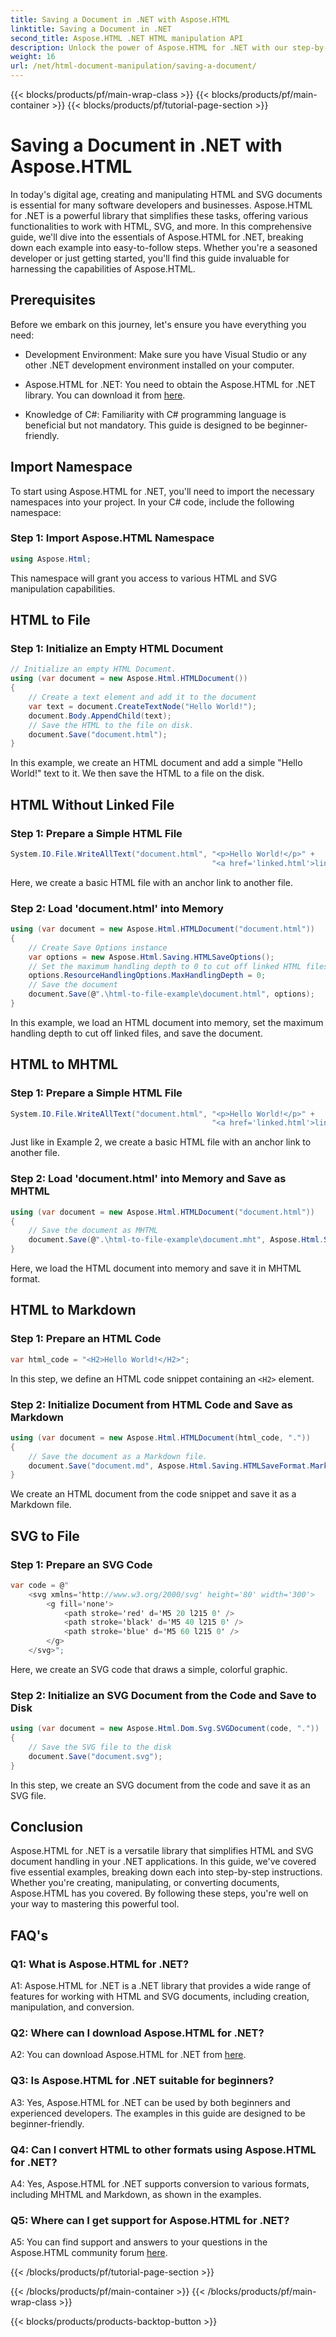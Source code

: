 ```yaml
---
title: Saving a Document in .NET with Aspose.HTML
linktitle: Saving a Document in .NET
second_title: Aspose.HTML .NET HTML manipulation API
description: Unlock the power of Aspose.HTML for .NET with our step-by-step guide. Learn to create, manipulate, and convert HTML and SVG documents
weight: 16
url: /net/html-document-manipulation/saving-a-document/
---
```


{{< blocks/products/pf/main-wrap-class >}}
{{< blocks/products/pf/main-container >}}
{{< blocks/products/pf/tutorial-page-section >}}

# Saving a Document in .NET with Aspose.HTML


In today's digital age, creating and manipulating HTML and SVG documents is essential for many software developers and businesses. Aspose.HTML for .NET is a powerful library that simplifies these tasks, offering various functionalities to work with HTML, SVG, and more. In this comprehensive guide, we'll dive into the essentials of Aspose.HTML for .NET, breaking down each example into easy-to-follow steps. Whether you're a seasoned developer or just getting started, you'll find this guide invaluable for harnessing the capabilities of Aspose.HTML.

## Prerequisites

Before we embark on this journey, let's ensure you have everything you need:

- Development Environment: Make sure you have Visual Studio or any other .NET development environment installed on your computer.

- Aspose.HTML for .NET: You need to obtain the Aspose.HTML for .NET library. You can download it from [here](https://releases.aspose.com/html/net/).

- Knowledge of C#: Familiarity with C# programming language is beneficial but not mandatory. This guide is designed to be beginner-friendly.

## Import Namespace

To start using Aspose.HTML for .NET, you'll need to import the necessary namespaces into your project. In your C# code, include the following namespace:

### Step 1: Import Aspose.HTML Namespace
```csharp
using Aspose.Html;
```

This namespace will grant you access to various HTML and SVG manipulation capabilities.

## HTML to File

### Step 1: Initialize an Empty HTML Document
```csharp
// Initialize an empty HTML Document.
using (var document = new Aspose.Html.HTMLDocument())
{
    // Create a text element and add it to the document
    var text = document.CreateTextNode("Hello World!");
    document.Body.AppendChild(text);
    // Save the HTML to the file on disk.
    document.Save("document.html");
}
```

In this example, we create an HTML document and add a simple "Hello World!" text to it. We then save the HTML to a file on the disk.

## HTML Without Linked File

### Step 1: Prepare a Simple HTML File
```csharp
System.IO.File.WriteAllText("document.html", "<p>Hello World!</p>" +
                                             "<a href='linked.html'>linked file</a>");
```

Here, we create a basic HTML file with an anchor link to another file.

### Step 2: Load 'document.html' into Memory
```csharp
using (var document = new Aspose.Html.HTMLDocument("document.html"))
{
    // Create Save Options instance
    var options = new Aspose.Html.Saving.HTMLSaveOptions();
    // Set the maximum handling depth to 0 to cut off linked HTML files.
    options.ResourceHandlingOptions.MaxHandlingDepth = 0;
    // Save the document
    document.Save(@".\html-to-file-example\document.html", options);
}
```

In this example, we load an HTML document into memory, set the maximum handling depth to cut off linked files, and save the document. 

## HTML to MHTML

### Step 1: Prepare a Simple HTML File
```csharp
System.IO.File.WriteAllText("document.html", "<p>Hello World!</p>" +
                                             "<a href='linked.html'>linked file</a>");
```

Just like in Example 2, we create a basic HTML file with an anchor link to another file.

### Step 2: Load 'document.html' into Memory and Save as MHTML
```csharp
using (var document = new Aspose.Html.HTMLDocument("document.html"))
{
    // Save the document as MHTML
    document.Save(@".\html-to-file-example\document.mht", Aspose.Html.Saving.HTMLSaveFormat.MHTML);
}
```

Here, we load the HTML document into memory and save it in MHTML format.

## HTML to Markdown

### Step 1: Prepare an HTML Code
```csharp
var html_code = "<H2>Hello World!</H2>";
```

In this step, we define an HTML code snippet containing an `<H2>` element.

### Step 2: Initialize Document from HTML Code and Save as Markdown
```csharp
using (var document = new Aspose.Html.HTMLDocument(html_code, "."))
{
    // Save the document as a Markdown file.
    document.Save("document.md", Aspose.Html.Saving.HTMLSaveFormat.Markdown);
}
```

We create an HTML document from the code snippet and save it as a Markdown file.

## SVG to File

### Step 1: Prepare an SVG Code
```csharp
var code = @"
    <svg xmlns='http://www.w3.org/2000/svg' height='80' width='300'>
        <g fill='none'>
            <path stroke='red' d='M5 20 l215 0' />
            <path stroke='black' d='M5 40 l215 0' />
            <path stroke='blue' d='M5 60 l215 0' />
        </g>
    </svg>";
```

Here, we create an SVG code that draws a simple, colorful graphic.

### Step 2: Initialize an SVG Document from the Code and Save to Disk
```csharp
using (var document = new Aspose.Html.Dom.Svg.SVGDocument(code, "."))
{
    // Save the SVG file to the disk
    document.Save("document.svg");
}
```

In this step, we create an SVG document from the code and save it as an SVG file.

## Conclusion

Aspose.HTML for .NET is a versatile library that simplifies HTML and SVG document handling in your .NET applications. In this guide, we've covered five essential examples, breaking down each into step-by-step instructions. Whether you're creating, manipulating, or converting documents, Aspose.HTML has you covered. By following these steps, you're well on your way to mastering this powerful tool.

## FAQ's

### Q1: What is Aspose.HTML for .NET?

A1: Aspose.HTML for .NET is a .NET library that provides a wide range of features for working with HTML and SVG documents, including creation, manipulation, and conversion.

### Q2: Where can I download Aspose.HTML for .NET?

A2: You can download Aspose.HTML for .NET from [here](https://releases.aspose.com/html/net/).

### Q3: Is Aspose.HTML for .NET suitable for beginners?

A3: Yes, Aspose.HTML for .NET can be used by both beginners and experienced developers. The examples in this guide are designed to be beginner-friendly.

### Q4: Can I convert HTML to other formats using Aspose.HTML for .NET?

A4: Yes, Aspose.HTML for .NET supports conversion to various formats, including MHTML and Markdown, as shown in the examples.

### Q5: Where can I get support for Aspose.HTML for .NET?

A5: You can find support and answers to your questions in the Aspose.HTML community forum [here](https://forum.aspose.com/).

{{< /blocks/products/pf/tutorial-page-section >}}

{{< /blocks/products/pf/main-container >}}
{{< /blocks/products/pf/main-wrap-class >}}

{{< blocks/products/products-backtop-button >}}
